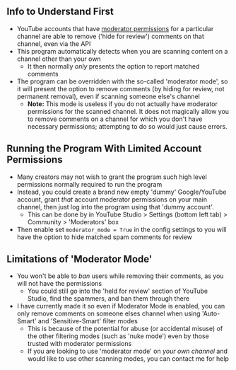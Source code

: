 ## Info to Understand First
* YouTube accounts that have [moderator permissions](https://support.google.com/youtube/answer/10888907?hl=en) for a particular channel are able to remove ('hide for review') comments on that channel, even via the API
* This program automatically detects when you are scanning content on a channel other than your own
   * It then normally _only_ presents the option to report matched comments
* The program can be overridden with the so-called 'moderator mode', so it will present the option to remove comments (by hiding for review, not permanent removal), even if scanning someone else's channel
   * **Note:** This mode is useless if you do not actually have moderator permissions for the scanned channel. It does not magically allow you to remove comments on a channel for which you don't have necessary permissions; attempting to do so would just cause errors.

## Running the Program With Limited Account Permissions
* Many creators may not wish to grant the program such high level permissions normally required to run the program
* Instead, you could create a brand new empty 'dummy' Google/YouTube account, grant _that_ account moderator permissions on your main channel, then just log into the program using that 'dummy account'.
  * This can be done by in YouTube Studio > Settings (bottom left tab) > Community > 'Moderators' box
* Then enable set `moderator_mode = True` in the config settings to you will have the option to hide matched spam comments for review

## Limitations of 'Moderator Mode'
* You won't be able to _ban_ users while removing their comments, as you will not have the permissions
   * You could still go into the 'held for review' section of YouTube Studio, find the spammers, and ban them through there
* I have currently made it so even if Moderator Mode is enabled, you can only remove comments on someone elses channel when using 'Auto-Smart' and 'Sensitive-Smart' filter modes
   * This is because of the potential for abuse (or accidental misuse) of the other filtering modes (such as 'nuke mode') even by those trusted with moderator permissions
   * If you are looking to use 'moderator mode' on _your own channel_ and would like to use other scanning modes, you can contact me for help